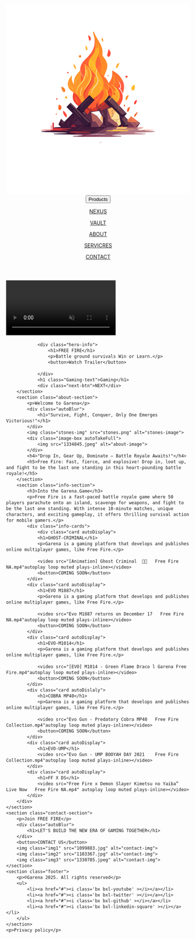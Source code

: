 <!DOCTYPE html>
<html lang="en">
<head>
    <meta charset="UTF-8">
    <meta name="viewport" content="width=device-width, initial-scale=1.0">
    <title>Gaming Website</title>
    <link rel="stylesheet" href="pop">
    <link href='https://unpkg.com/boxicons@2.1.4/css/boxicons.min.css' rel='stylesheet'>
    <link rel="icon" type="image/x-icon" href="logo-transparent-png.png">
</head>
<body>
    <div class="container">
        <header>
            <div class="head-left">
                <img src="logo-transparent-png.png" alt="logo " >
                <button>Products</button>
            </div>
            <div class="head-right">
                <p><a href="#">NEXUS</a></p>
                <p><a href="#">VAULT</a></p>
                <p><a href="#">ABOUT</a></p>
                <p><a href="#">SERVICRES</a></p>
                <p><a href="#">CONTACT</a></p>
            </div>
        </header>
        <section class="hero-section autoBlur">
            <div class="hero-vid">
                <video loop autoplay muted plays-inline class="hero-video" >
                    <source src="[Cinematic] AK - Blue Flame Draco l Garena Free Fire.mp4" type="video/mp4">
                    <audio controls>
                        <source src="[Cinematic] AK - Blue Flame Draco l Garena Free Fire.mp3" type="audio/ogg">
                    </audio>
                </video>
               

                <div class="hero-info">
                    <h1>FREE FIRE</h1>
                    <p>Battle ground survivals Win or Learn.</p>
                    <button>Watch Trailer</button>
            
                </div>
                <h1 class="Gaming-text">Gaming</h1>
                <div class="next-btn">NEXT</div>
        </section>
        <section class="about-section">
            <p>Welcome to Garena</p>
            <div class="autoBlur">
                <h1>"Survive, Fight, Conquer, Only One Emerges Victorious!"</h1>
            </div>
            <img class="stones-img" src="stones.png" alt="stones-image">
            <div class="image-box autoTakeFull">
                <img src="1334845.jpeg" alt="about-image">
            </div>
            <h4>"Drop In, Gear Up, Dominate – Battle Royale Awaits!"</h4>
            <h5>Free Fire: Fast, fierce, and explosive! Drop in, loot up, and fight to be the last one standing in this heart-pounding battle royale!</h5>
        </section>
        <section class="info-section">
            <h3>Into the Garena.Game</h3>
            <p>Free Fire is a fast-paced battle royale game where 50 players parachute onto an island, scavenge for weapons, and fight to be the last one standing. With intense 10-minute matches, unique characters, and exciting gameplay, it offers thrilling survival action for mobile gamers.</p>
            <div class="info-cards">
                <div class="card autoDisplay">
                <h1>GHOST-CRIMINAL</h1>
                <p>Garena is a gaming platform that develops and publishes online multiplayer games, like Free Fire.</p>

                <video src="[Animation] Ghost Criminal  👻🤡   Free Fire NA.mp4"autoplay loop muted plays-inline></video>
                <button>COMING SOON</button>
            </div>
            <div class="card autoDisplay">
                <h1>EVO M1887</h1>
                <p>Garena is a gaming platform that develops and publishes online multiplayer games, like Free Fire.</p>

                <video src="Evo M1887 returns on December 17   Free Fire NA.mp4"autoplay loop muted plays-inline></video>
                <button>COMING SOON</button>
            </div>
            <div class="card autoDisplay">
                <h1>EVO-M1014</h1>
                <p>Garena is a gaming platform that develops and publishes online multiplayer games, like Free Fire.</p>

                <video src="[EVO] M1014 - Green Flame Draco l Garena Free Fire.mp4"autoplay loop muted plays-inline></video>
                <button>COMING SOON</button>
            </div>
            <div class="card autoDislaly">
                <h1>COBRA MP40</h1>
                <p>Garena is a gaming platform that develops and publishes online multiplayer games, like Free Fire.</p>

                <video src="Evo Gun - Predatory Cobra MP40   Free Fire Collection.mp4"autoplay loop muted plays-inline></video>
                <button>COMING SOON</button>
            </div>
            <div class="card autoDisplay">
                <h1>EVO-UMP</h1>
                <video src="Evo Gun - UMP BOOYAH DAY 2021    Free Fire Collection.mp4"autoplay loop muted plays-inline></video>
            </div>
            <div class="card autoDisplay">
                <h1>FF X DS</h1>
                <video src="Free Fire x Demon Slayer Kimetsu no Yaiba” Live Now   Free Fire NA.mp4" autoplay loop muted plays-inline></video>
            </div>
        </div>
    </section>
    <section class="contact-section">
        <p>Join FREE FIRE</p>
        <div class="autoBlur">
            <h1>LET'S BUILD THE NEW ERA OF GAMING TOGETHER</h1>
        </div>
        <button>CONTACT US</button>
        <img class="img1" src="1099883.jpg" alt="contact-img">
        <img class="img2" src="1103367.jpg" alt="contact-img">
        <img class="img3" src="1330785.jpeg" alt="contact-img">
    </section>
    <section class="footer">
        <p>©️Garena 2025. All rights reserved</p>
        <ul>
            <li><a href="#"><i class='bx bxl-youtube' ></i></a></li>
            <li><a href="#"><i class='bx bxl-twitter' ></i></a></li>
            <li><a href="#"><i class='bx bxl-github' ></i></a></li>
            <li><a href="#"><i class='bx bxl-linkedin-square' ></i></a></li>
        </ul>
    </section>
    <p>Privacy policy</p>
</div>
    <script src="scriptgw.js"></script>
</body>
</html>
